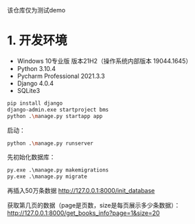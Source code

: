 该仓库仅为测试demo

# 1. 开发环境

* Windows 10专业版 版本21H2（操作系统内部版本 19044.1645）
* Python 3.10.4
* Pycharm Professional 2021.3.3
* Django 4.0.4
* SQLite3
```bash
pip install django
django-admin.exe startproject bms
python .\manage.py startapp app
```

启动：
```bash
python .\manage.py runserver
```

先初始化数据库：
```py
py.exe .\manage.py makemigrations
py.exe .\manage.py migrate
```
再插入50万条数据
http://127.0.0.1:8000/init_database

获取第几页的数据（page是页数，size是每页展示多少条数据）：
http://127.0.0.1:8000/get_books_info?page=1&size=20
